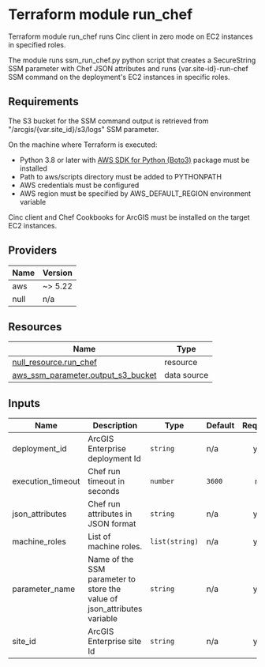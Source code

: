 <!-- BEGIN_TF_DOCS -->
# Terraform module run_chef

Terraform module run_chef runs Cinc client in zero mode on EC2 instances in specified roles.

The module runs ssm_run_chef.py python script that creates a SecureString SSM parameter with Chef JSON attributes and
runs {var.site-id}-run-chef SSM command on the deployment's EC2 instances in specific roles.

## Requirements

The S3 bucket for the SSM command output is retrieved from "/arcgis/{var.site_id}/s3/logs" SSM parameter.

On the machine where Terraform is executed:

* Python 3.8 or later with [AWS SDK for Python (Boto3)](https://aws.amazon.com/sdk-for-python/) package must be installed
* Path to aws/scripts directory must be added to PYTHONPATH
* AWS credentials must be configured
* AWS region must be specified by AWS_DEFAULT_REGION environment variable

 Cinc client and Chef Cookbooks for ArcGIS must be installed on the target EC2 instances.

## Providers

| Name | Version |
|------|---------|
| aws | ~> 5.22 |
| null | n/a |

## Resources

| Name | Type |
|------|------|
| [null_resource.run_chef](https://registry.terraform.io/providers/hashicorp/null/latest/docs/resources/resource) | resource |
| [aws_ssm_parameter.output_s3_bucket](https://registry.terraform.io/providers/hashicorp/aws/latest/docs/data-sources/ssm_parameter) | data source |

## Inputs

| Name | Description | Type | Default | Required |
|------|-------------|------|---------|:--------:|
| deployment_id | ArcGIS Enterprise deployment Id | `string` | n/a | yes |
| execution_timeout | Chef run timeout in seconds | `number` | `3600` | no |
| json_attributes | Chef run attributes in JSON format | `string` | n/a | yes |
| machine_roles | List of machine roles. | `list(string)` | n/a | yes |
| parameter_name | Name of the SSM parameter to store the value of json_attributes variable | `string` | n/a | yes |
| site_id | ArcGIS Enterprise site Id | `string` | n/a | yes |
<!-- END_TF_DOCS -->